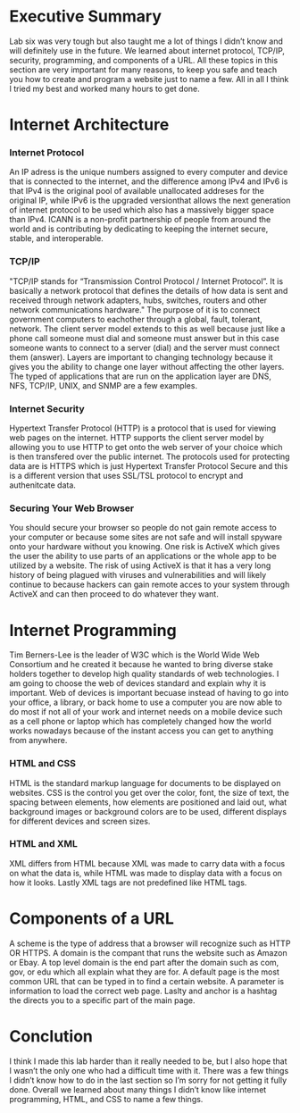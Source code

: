 
# Executive Summary
Lab six was very tough but also taught me a lot of things I didn’t know and will definitely use in the future. We learned about internet protocol, TCP/IP, security, programming, and components of a URL. All these topics in this section are very important for many reasons, to keep you safe and teach you how to create and program a website just to name a few. All in all I think I tried my best and worked many hours to get done. 

# Internet Architecture

### Internet Protocol
An IP adress is the unique numbers assigned to every computer and device that is connected to the internet, and the difference among IPv4 and IPv6 is that IPv4 is the original pool of available unallocated addreses for the original IP, while IPv6 is the upgraded versionthat allows the next generation of internet protocol to be used which also has a massively bigger space than IPv4. ICANN is a non-profit partnership of people from around the world and is contributing by dedicating to keeping the internet secure, stable, and interoperable. 

### TCP/IP
"TCP/IP stands for “Transmission Control Protocol / Internet Protocol”. It is basically a network protocol that defines the details of how data is sent and received through network adapters, hubs, switches, routers and other network communications hardware." The purpose of it is to connect government computers to eachother through a global, fault, tolerant, network. The client server model extends to this as well because just like a phone call someone must dial and someone must answer but in this case someone wants to connect to a server (dial) and the server must connect them (answer). Layers are important to changing technology because it gives you the ability to change one layer without affecting the other layers. The typed of applications that are run on the application layer are DNS, NFS, TCP/IP, UNIX, and SNMP are a few examples. 

### Internet Security
Hypertext Transfer Protocol (HTTP) is a protocol that is used for viewing web pages on the internet. HTTP supports the client server model by allowing you to use HTTP to get onto the web server of your choice which is then transfered over the public internet. The protocols used for protecting data are is HTTPS which is just Hypertext Transfer Protocol Secure and this is a different version that uses SSL/TSL protocol to encrypt and authenitcate data. 

### Securing Your Web Browser
You should secure your browser so people do not gain remote access to your computer or because some sites are not safe and will install spyware onto your hardware without you knowing. One risk is ActiveX which gives the user the ability to use parts of an applications or the whole app to be utilized by a website. The risk of using ActiveX is that it has a very long history of being plagued with viruses and vulnerabilities and will likely continue to because hackers can gain remote acces to your system through ActiveX and can then proceed to do whatever they want. 

# Internet Programming
Tim Berners-Lee is the leader of W3C which is the World Wide Web Consortium and he created it because he wanted to bring diverse stake holders together to develop high quality standards of web technologies. I am going to choose the web of devices standard and explain why it is important. Web of devices is important becuase instead of having to go into your office, a library, or back home to use a computer you are now able to do most if not all of your work and internet needs on a mobile device such as a cell phone or laptop which has completely changed how the world works nowadays because of the instant access you can get to anything from anywhere. 

### HTML and CSS 
HTML is the standard markup language for documents to be displayed on websites. CSS is the control you get over the color, font, the size of text, the spacing between elements, how elements are positioned and laid out, what background images or background colors are to be used, different displays for different devices and screen sizes.

### HTML and XML 
XML differs from HTML because XML was made to carry data with a focus on what the data is, while HTML was made to display data with a focus on how it looks. Lastly XML tags are not predefined like HTML tags.

# Components of a URL
A scheme is the type of address that a browser will recognize such as HTTP OR HTTPS. A domain is the compant that runs the website such as Amazon or Ebay. A top level domain is the end part after the domain such as com, gov, or edu which all explain what they are for. A default page is the most common URL that can be typed in to find a certain website. A parameter is information to load the correct web page. Laslty and anchor is a hashtag the directs you to a specific part of the main page.

# Conclution
I think I made this lab harder than it really needed to be, but I also hope that I wasn’t the only one who had a difficult time with it. There was a few things I didn’t know how to do in the last section so I’m sorry for not getting it fully done. Overall we learned about many things I didn’t know like internet programming, HTML, and CSS to name a few things. 



